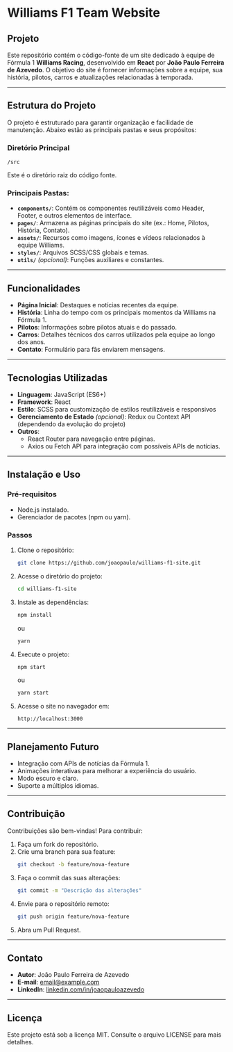 # Williams F1 Team Website

## Projeto
Este repositório contém o código-fonte de um site dedicado à equipe de Fórmula 1 **Williams Racing**, desenvolvido em **React** por **João Paulo Ferreira de Azevedo**. O objetivo do site é fornecer informações sobre a equipe, sua história, pilotos, carros e atualizações relacionadas à temporada.

---

## Estrutura do Projeto
O projeto é estruturado para garantir organização e facilidade de manutenção. Abaixo estão as principais pastas e seus propósitos:

### Diretório Principal
```
/src
```
Este é o diretório raiz do código fonte.

### Principais Pastas:
- **`components/`**: Contém os componentes reutilizáveis como Header, Footer, e outros elementos de interface.
- **`pages/`**: Armazena as páginas principais do site (ex.: Home, Pilotos, História, Contato).
- **`assets/`**: Recursos como imagens, ícones e vídeos relacionados à equipe Williams.
- **`styles/`**: Arquivos SCSS/CSS globais e temas.
- **`utils/`** *(opcional)*: Funções auxiliares e constantes.

---

## Funcionalidades
- **Página Inicial**: Destaques e notícias recentes da equipe.
- **História**: Linha do tempo com os principais momentos da Williams na Fórmula 1.
- **Pilotos**: Informações sobre pilotos atuais e do passado.
- **Carros**: Detalhes técnicos dos carros utilizados pela equipe ao longo dos anos.
- **Contato**: Formulário para fãs enviarem mensagens.

---

## Tecnologias Utilizadas
- **Linguagem**: JavaScript (ES6+)
- **Framework**: React
- **Estilo**: SCSS para customização de estilos reutilizáveis e responsivos
- **Gerenciamento de Estado** *(opcional)*: Redux ou Context API (dependendo da evolução do projeto)
- **Outros**:
  - React Router para navegação entre páginas.
  - Axios ou Fetch API para integração com possíveis APIs de notícias.

---

## Instalação e Uso

### Pré-requisitos
- Node.js instalado.
- Gerenciador de pacotes (npm ou yarn).

### Passos
1. Clone o repositório:
   ```bash
   git clone https://github.com/joaopaulo/williams-f1-site.git
   ```
2. Acesse o diretório do projeto:
   ```bash
   cd williams-f1-site
   ```
3. Instale as dependências:
   ```bash
   npm install
   ```
   ou
   ```bash
   yarn
   ```
4. Execute o projeto:
   ```bash
   npm start
   ```
   ou
   ```bash
   yarn start
   ```
5. Acesse o site no navegador em:
   ```
   http://localhost:3000
   ```

---

## Planejamento Futuro
- Integração com APIs de notícias da Fórmula 1.
- Animações interativas para melhorar a experiência do usuário.
- Modo escuro e claro.
- Suporte a múltiplos idiomas.

---

## Contribuição
Contribuições são bem-vindas! Para contribuir:
1. Faça um fork do repositório.
2. Crie uma branch para sua feature:
   ```bash
   git checkout -b feature/nova-feature
   ```
3. Faça o commit das suas alterações:
   ```bash
   git commit -m "Descrição das alterações"
   ```
4. Envie para o repositório remoto:
   ```bash
   git push origin feature/nova-feature
   ```
5. Abra um Pull Request.

---

## Contato
- **Autor**: João Paulo Ferreira de Azevedo
- **E-mail**: [email@example.com](mailto:email@example.com)
- **LinkedIn**: [linkedin.com/in/joaopauloazevedo](https://linkedin.com/in/joaopauloazevedo)

---

## Licença
Este projeto está sob a licença MIT. Consulte o arquivo LICENSE para mais detalhes.


